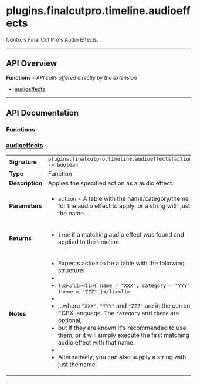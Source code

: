 # plugins.finalcutpro.timeline.audioeffects

Controls Final Cut Pro's Audio Effects.

---

## API Overview
**Functions** - _API calls offered directly by the extension_
 * [audioeffects](#audioeffects)


---

## API Documentation

### Functions


### [audioeffects](#audioeffects)

|                                             |                                                                                     |
| --------------------------------------------|-------------------------------------------------------------------------------------|
| **Signature**                               | `plugins.finalcutpro.timeline.audioeffects(action) -> boolean`                                                                    |
| **Type**                                    | Function                                                                     |
| **Description**                             | Applies the specified action as a audio effect.                                                                     |
| **Parameters**                              | <ul><li>`action`		- A table with the name/category/theme for the audio effect to apply, or a string with just the name.</li></ul> |
| **Returns**                                 | <ul><li>`true` if a matching audio effect was found and applied to the timeline.</li></ul>          |
| **Notes**                                   | <ul><li>Expects action to be a table with the following structure:</li><li></li><li>```lua</li><li>{ name = "XXX", category = "YYY", theme = "ZZZ" }</li><li>```</li><li></li><li>...where `"XXX"`, `"YYY"` and `"ZZZ"` are in the current FCPX language. The `category` and `theme` are optional,</li><li>but if they are known it's recommended to use them, or it will simply execute the first matching audio effect with that name.</li><li></li><li>Alternatively, you can also supply a string with just the name.</li></ul>                |

---
